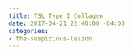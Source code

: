 ```yaml
---
title: TSL Type I Collagen
date: 2017-04-21 22:40:00 -04:00
categories:
- the-suspicious-lesion
---
```


